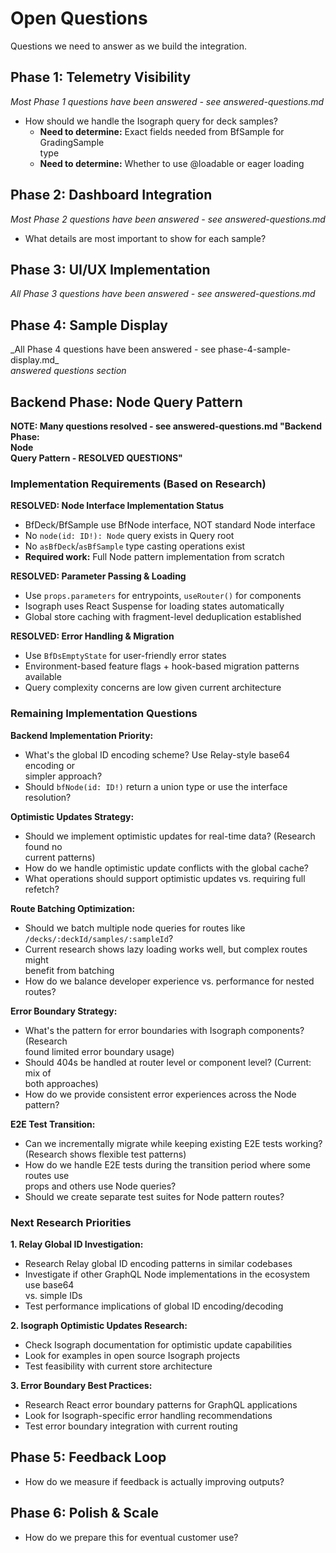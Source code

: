 # Open Questions

Questions we need to answer as we build the integration.

## Phase 1: Telemetry Visibility

_Most Phase 1 questions have been answered - see answered-questions.md_

- How should we handle the Isograph query for deck samples?
  - **Need to determine:** Exact fields needed from BfSample for GradingSample\
    type
  - **Need to determine:** Whether to use @loadable or eager loading

## Phase 2: Dashboard Integration

_Most Phase 2 questions have been answered - see answered-questions.md_

- What details are most important to show for each sample?

## Phase 3: UI/UX Implementation

_All Phase 3 questions have been answered - see answered-questions.md_

## Phase 4: Sample Display

\_All Phase 4 questions have been answered - see phase-4-sample-display.md\_\
_answered questions section_

## Backend Phase: Node Query Pattern

**NOTE: Many questions resolved - see answered-questions.md "Backend Phase:**\
**Node**\
**Query Pattern - RESOLVED QUESTIONS"**

### Implementation Requirements (Based on Research)

**RESOLVED: Node Interface Implementation Status**

- BfDeck/BfSample use BfNode interface, NOT standard Node interface
- No `node(id: ID!): Node` query exists in Query root
- No `asBfDeck`/`asBfSample` type casting operations exist
- **Required work:** Full Node pattern implementation from scratch

**RESOLVED: Parameter Passing & Loading**

- Use `props.parameters` for entrypoints, `useRouter()` for components
- Isograph uses React Suspense for loading states automatically
- Global store caching with fragment-level deduplication established

**RESOLVED: Error Handling & Migration**

- Use `BfDsEmptyState` for user-friendly error states
- Environment-based feature flags + hook-based migration patterns available
- Query complexity concerns are low given current architecture

### Remaining Implementation Questions

**Backend Implementation Priority:**

- What's the global ID encoding scheme? Use Relay-style base64 encoding or\
  simpler approach?
- Should `bfNode(id: ID!)` return a union type or use the interface resolution?

**Optimistic Updates Strategy:**

- Should we implement optimistic updates for real-time data? (Research found no\
  current patterns)
- How do we handle optimistic update conflicts with the global cache?
- What operations should support optimistic updates vs. requiring full refetch?

**Route Batching Optimization:**

- Should we batch multiple node queries for routes like\
  `/decks/:deckId/samples/:sampleId`?
- Current research shows lazy loading works well, but complex routes might\
  benefit from batching
- How do we balance developer experience vs. performance for nested routes?

**Error Boundary Strategy:**

- What's the pattern for error boundaries with Isograph components? (Research\
  found limited error boundary usage)
- Should 404s be handled at router level or component level? (Current: mix of\
  both approaches)
- How do we provide consistent error experiences across the Node pattern?

**E2E Test Transition:**

- Can we incrementally migrate while keeping existing E2E tests working?\
  (Research shows flexible test patterns)
- How do we handle E2E tests during the transition period where some routes use\
  props and others use Node queries?
- Should we create separate test suites for Node pattern routes?

### Next Research Priorities

**1\. Relay Global ID Investigation:**

- Research Relay global ID encoding patterns in similar codebases
- Investigate if other GraphQL Node implementations in the ecosystem use base64\
  vs. simple IDs
- Test performance implications of global ID encoding/decoding

**2\. Isograph Optimistic Updates Research:**

- Check Isograph documentation for optimistic update capabilities
- Look for examples in open source Isograph projects
- Test feasibility with current store architecture

**3\. Error Boundary Best Practices:**

- Research React error boundary patterns for GraphQL applications
- Look for Isograph-specific error handling recommendations
- Test error boundary integration with current routing

## Phase 5: Feedback Loop

- How do we measure if feedback is actually improving outputs?

## Phase 6: Polish & Scale

- How do we prepare this for eventual customer use?
